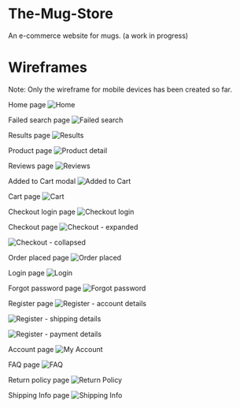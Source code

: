 # The-Mug-Store
An e-commerce website for mugs. (a work in progress)

# Wireframes
Note: Only the wireframe for mobile devices has been created so far.

Home page
![Home](https://user-images.githubusercontent.com/112350764/196778466-5d87e6d7-4560-484e-83ca-eed5b064e0fe.png)

Failed search page
![Failed search](https://user-images.githubusercontent.com/112350764/196779097-9a00346b-3360-4ba1-96fb-d407a318469f.png)

Results page
![Results](https://user-images.githubusercontent.com/112350764/196778672-55ae780e-59dc-45ec-aa6f-6392f6ffd0c7.png)

Product page
![Product detail](https://user-images.githubusercontent.com/112350764/196778711-453f7697-4a0f-4f3e-bfb5-7943328d9b16.png)

Reviews page
![Reviews](https://user-images.githubusercontent.com/112350764/196778733-a24a5dbe-66ed-4280-abcc-7ee3386e5c44.png)

Added to Cart modal
![Added to Cart](https://user-images.githubusercontent.com/112350764/196778810-b7a802e5-2edb-406e-90fa-e1ad19b522fe.png)

Cart page
![Cart](https://user-images.githubusercontent.com/112350764/196778820-c962c22f-7e4a-49f7-aaf8-55ad6aed0a18.png)

Checkout login page
![Checkout login](https://user-images.githubusercontent.com/112350764/196778871-621f1ac0-6536-47b7-9b67-f4891125ce41.png)

Checkout page
![Checkout - expanded](https://user-images.githubusercontent.com/112350764/196778949-52656de2-5ae9-48ae-846d-31043e321800.png)

![Checkout - collapsed](https://user-images.githubusercontent.com/112350764/196778965-34bcb583-6343-4752-b5ea-beda80e020a2.png)

Order placed page
![Order placed](https://user-images.githubusercontent.com/112350764/196778994-ba6c8fd1-9455-41a0-8fc3-6ecd0d45456f.png)

Login page
![Login](https://user-images.githubusercontent.com/112350764/196779159-44a3f0ec-7380-4ebf-826c-1c883db09c3a.png)

Forgot password page
![Forgot password](https://user-images.githubusercontent.com/112350764/196779350-7c52615d-5afc-42c4-abc8-451a399c40f0.png)

Register page
![Register - account details](https://user-images.githubusercontent.com/112350764/196779181-d2e70150-5b93-4a70-b04f-ab8824728017.png)

![Register - shipping details](https://user-images.githubusercontent.com/112350764/196779310-b5da4ec3-9394-4aa0-88f8-7371b7899779.png)

![Register - payment details](https://user-images.githubusercontent.com/112350764/196779319-21fb50c5-369f-48bd-ad24-ee19ce0fbf5f.png)

Account page
![My Account](https://user-images.githubusercontent.com/112350764/196779330-f874434c-1b86-4b2d-a5a4-1426cc334ab1.png)

FAQ page
![FAQ](https://user-images.githubusercontent.com/112350764/196779392-45c0b538-b8c8-4f52-b684-53dabcfbe66c.png)

Return policy page
![Return Policy](https://user-images.githubusercontent.com/112350764/196779407-ccf1e4fc-cbe8-4a83-908d-379646469118.png)

Shipping Info page
![Shipping Info](https://user-images.githubusercontent.com/112350764/196779427-d35bb707-1999-4f33-a7db-bec1200638c6.png)
